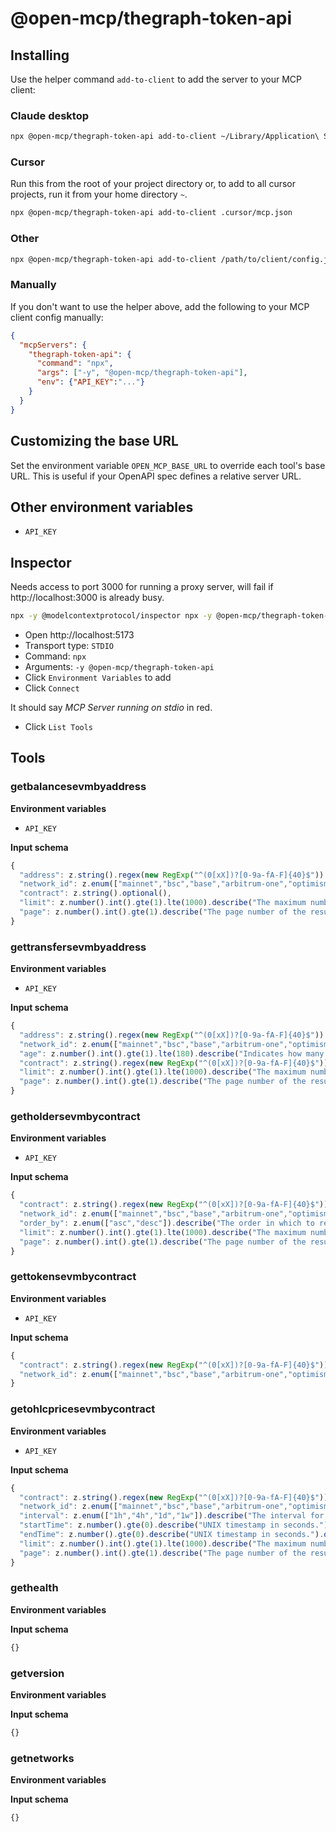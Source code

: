 # @open-mcp/thegraph-token-api

## Installing

Use the helper command `add-to-client` to add the server to your MCP client:

### Claude desktop

```bash
npx @open-mcp/thegraph-token-api add-to-client ~/Library/Application\ Support/Claude/claude_desktop_config.json
```

### Cursor

Run this from the root of your project directory or, to add to all cursor projects, run it from your home directory `~`.

```bash
npx @open-mcp/thegraph-token-api add-to-client .cursor/mcp.json
```

### Other

```bash
npx @open-mcp/thegraph-token-api add-to-client /path/to/client/config.json
```

### Manually

If you don't want to use the helper above, add the following to your MCP client config manually:

```json
{
  "mcpServers": {
    "thegraph-token-api": {
      "command": "npx",
      "args": ["-y", "@open-mcp/thegraph-token-api"],
      "env": {"API_KEY":"..."}
    }
  }
}
```

## Customizing the base URL

Set the environment variable `OPEN_MCP_BASE_URL` to override each tool's base URL. This is useful if your OpenAPI spec defines a relative server URL.

## Other environment variables

- `API_KEY`

## Inspector

Needs access to port 3000 for running a proxy server, will fail if http://localhost:3000 is already busy.

```bash
npx -y @modelcontextprotocol/inspector npx -y @open-mcp/thegraph-token-api
```

- Open http://localhost:5173
- Transport type: `STDIO`
- Command: `npx`
- Arguments: `-y @open-mcp/thegraph-token-api`
- Click `Environment Variables` to add
- Click `Connect`

It should say _MCP Server running on stdio_ in red.

- Click `List Tools`

## Tools

### getbalancesevmbyaddress

**Environment variables**

- `API_KEY`

**Input schema**

```ts
{
  "address": z.string().regex(new RegExp("^(0[xX])?[0-9a-fA-F]{40}$")).describe("EVM wallet address to query"),
  "network_id": z.enum(["mainnet","bsc","base","arbitrum-one","optimism","matic"]).describe("The Graph Network ID https://thegraph.com/networks").optional(),
  "contract": z.string().optional(),
  "limit": z.number().int().gte(1).lte(1000).describe("The maximum number of items returned in a single request.").optional(),
  "page": z.number().int().gte(1).describe("The page number of the results to return.").optional()
}
```

### gettransfersevmbyaddress

**Environment variables**

- `API_KEY`

**Input schema**

```ts
{
  "address": z.string().regex(new RegExp("^(0[xX])?[0-9a-fA-F]{40}$")).describe("EVM wallet address to query"),
  "network_id": z.enum(["mainnet","bsc","base","arbitrum-one","optimism","matic"]).describe("The Graph Network ID https://thegraph.com/networks").optional(),
  "age": z.number().int().gte(1).lte(180).describe("Indicates how many days have passed since the data's creation or insertion.").optional(),
  "contract": z.string().regex(new RegExp("^(0[xX])?[0-9a-fA-F]{40}$")).describe("Filter by contract address").optional(),
  "limit": z.number().int().gte(1).lte(1000).describe("The maximum number of items returned in a single request.").optional(),
  "page": z.number().int().gte(1).describe("The page number of the results to return.").optional()
}
```

### getholdersevmbycontract

**Environment variables**

- `API_KEY`

**Input schema**

```ts
{
  "contract": z.string().regex(new RegExp("^(0[xX])?[0-9a-fA-F]{40}$")).describe("EVM contract address to query"),
  "network_id": z.enum(["mainnet","bsc","base","arbitrum-one","optimism","matic"]).describe("The Graph Network ID https://thegraph.com/networks").optional(),
  "order_by": z.enum(["asc","desc"]).describe("The order in which to return the results: Ascending (asc) or Descending (desc).").optional(),
  "limit": z.number().int().gte(1).lte(1000).describe("The maximum number of items returned in a single request.").optional(),
  "page": z.number().int().gte(1).describe("The page number of the results to return.").optional()
}
```

### gettokensevmbycontract

**Environment variables**

- `API_KEY`

**Input schema**

```ts
{
  "contract": z.string().regex(new RegExp("^(0[xX])?[0-9a-fA-F]{40}$")).describe("EVM contract address to query"),
  "network_id": z.enum(["mainnet","bsc","base","arbitrum-one","optimism","matic"]).describe("The Graph Network ID https://thegraph.com/networks").optional()
}
```

### getohlcpricesevmbycontract

**Environment variables**

- `API_KEY`

**Input schema**

```ts
{
  "contract": z.string().regex(new RegExp("^(0[xX])?[0-9a-fA-F]{40}$")).describe("EVM contract address to query"),
  "network_id": z.enum(["mainnet","bsc","base","arbitrum-one","optimism","matic"]).describe("The Graph Network ID https://thegraph.com/networks").optional(),
  "interval": z.enum(["1h","4h","1d","1w"]).describe("The interval for which to aggregate price data (hourly, 4-hours, daily or weekly).").optional(),
  "startTime": z.number().gte(0).describe("UNIX timestamp in seconds.").optional(),
  "endTime": z.number().gte(0).describe("UNIX timestamp in seconds.").optional(),
  "limit": z.number().int().gte(1).lte(1000).describe("The maximum number of items returned in a single request.").optional(),
  "page": z.number().int().gte(1).describe("The page number of the results to return.").optional()
}
```

### gethealth

**Environment variables**



**Input schema**

```ts
{}
```

### getversion

**Environment variables**



**Input schema**

```ts
{}
```

### getnetworks

**Environment variables**



**Input schema**

```ts
{}
```
